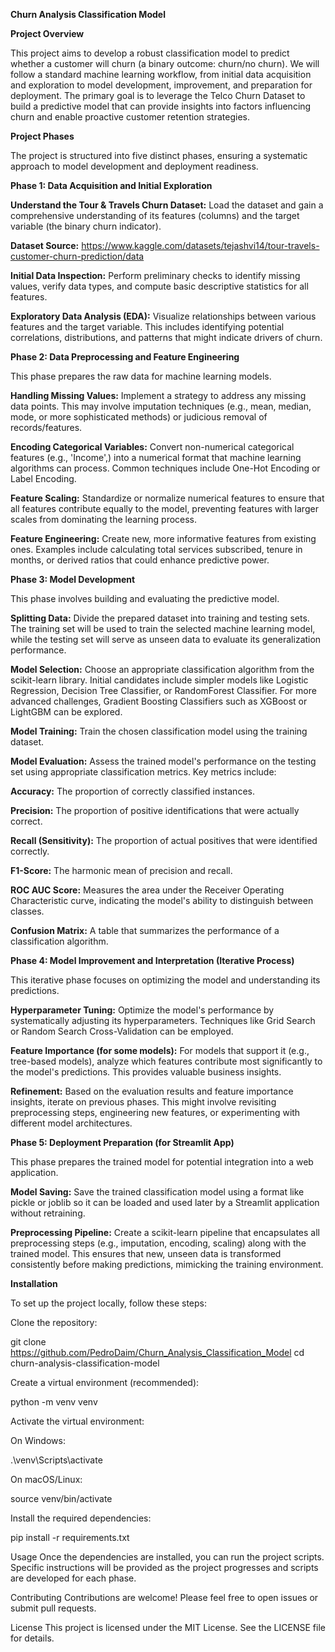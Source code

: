 **Churn Analysis Classification Model**

**Project Overview**

This project aims to develop a robust classification model to predict whether a customer will churn (a binary outcome: churn/no churn). We will follow a standard machine learning workflow, from initial data acquisition and exploration to model development, improvement, and preparation for deployment.
The primary goal is to leverage the Telco Churn Dataset to build a predictive model that can provide insights into factors influencing churn and enable proactive customer retention strategies.

**Project Phases**

The project is structured into five distinct phases, ensuring a systematic approach to model development and deployment readiness.

**Phase 1: Data Acquisition and Initial Exploration**

**Understand the Tour & Travels Churn Dataset:** Load the dataset and gain a comprehensive understanding of its features (columns) and the target variable (the binary churn indicator).

**Dataset Source:** https://www.kaggle.com/datasets/tejashvi14/tour-travels-customer-churn-prediction/data

**Initial Data Inspection:** Perform preliminary checks to identify missing values, verify data types, and compute basic descriptive statistics for all features.

****Exploratory Data Analysis (EDA):**** Visualize relationships between various features and the target variable. This includes identifying potential correlations, distributions, and patterns that might indicate drivers of churn.

**Phase 2: Data Preprocessing and Feature Engineering**

This phase prepares the raw data for machine learning models.

**Handling Missing Values:** Implement a strategy to address any missing data points. This may involve imputation techniques (e.g., mean, median, mode, or more sophisticated methods) or judicious removal of records/features.

**Encoding Categorical Variables:** Convert non-numerical categorical features (e.g., 'Income',) into a numerical format that machine learning algorithms can process. Common techniques include One-Hot Encoding or Label Encoding.

**Feature Scaling:** Standardize or normalize numerical features to ensure that all features contribute equally to the model, preventing features with larger scales from dominating the learning process.

**Feature Engineering:** Create new, more informative features from existing ones. Examples include calculating total services subscribed, tenure in months, or derived ratios that could enhance predictive power.

**Phase 3: Model Development**

This phase involves building and evaluating the predictive model.

**Splitting Data:** Divide the prepared dataset into training and testing sets. The training set will be used to train the selected machine learning model, while the testing set will serve as unseen data to evaluate its generalization performance.

**Model Selection:** Choose an appropriate classification algorithm from the scikit-learn library. Initial candidates include simpler models like Logistic Regression, Decision Tree Classifier, or RandomForest Classifier. For more advanced challenges, Gradient Boosting Classifiers such as XGBoost or LightGBM can be explored.

**Model Training:** Train the chosen classification model using the training dataset.

**Model Evaluation:** Assess the trained model's performance on the testing set using appropriate classification metrics. Key metrics include:

**Accuracy:** The proportion of correctly classified instances.

**Precision:** The proportion of positive identifications that were actually correct.

**Recall (Sensitivity):** The proportion of actual positives that were identified correctly.

**F1-Score:** The harmonic mean of precision and recall.

**ROC AUC Score:** Measures the area under the Receiver Operating Characteristic curve, indicating the model's ability to distinguish between classes.

**Confusion Matrix:** A table that summarizes the performance of a classification algorithm.

**Phase 4: Model Improvement and Interpretation (Iterative Process)**

This iterative phase focuses on optimizing the model and understanding its predictions.

**Hyperparameter Tuning:** Optimize the model's performance by systematically adjusting its hyperparameters. Techniques like Grid Search or Random Search Cross-Validation can be employed.

**Feature Importance (for some models):** For models that support it (e.g., tree-based models), analyze which features contribute most significantly to the model's predictions. This provides valuable business insights.

**Refinement:** Based on the evaluation results and feature importance insights, iterate on previous phases. This might involve revisiting preprocessing steps, engineering new features, or experimenting with different model architectures.

**Phase 5: Deployment Preparation (for Streamlit App)**

This phase prepares the trained model for potential integration into a web application.

**Model Saving:** Save the trained classification model using a format like pickle or joblib so it can be loaded and used later by a Streamlit application without retraining.

**Preprocessing Pipeline:** Create a scikit-learn pipeline that encapsulates all preprocessing steps (e.g., imputation, encoding, scaling) along with the trained model. This ensures that new, unseen data is transformed consistently before making predictions, mimicking the training environment.

**Installation**

To set up the project locally, follow these steps:

Clone the repository:

git clone https://github.com/PedroDaim/Churn_Analysis_Classification_Model
cd churn-analysis-classification-model

Create a virtual environment (recommended):

python -m venv venv

Activate the virtual environment:

On Windows:

.\venv\Scripts\activate

On macOS/Linux:

source venv/bin/activate

Install the required dependencies:

pip install -r requirements.txt

Usage
Once the dependencies are installed, you can run the project scripts. Specific instructions will be provided as the project progresses and scripts are developed for each phase.

Contributing
Contributions are welcome! Please feel free to open issues or submit pull requests.

License
This project is licensed under the MIT License. See the LICENSE file for details.
